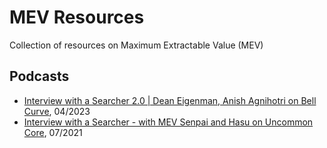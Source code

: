 # MEV Resources
Collection of resources on Maximum Extractable Value (MEV)


## Podcasts
- [Interview with a Searcher 2.0 | Dean Eigenman, Anish Agnihotri on Bell Curve](https://open.spotify.com/episode/4UztGP2pazqsP7bLsEO3Br?si=337df0d180df4af2), 04/2023
- [Interview with a Searcher - with MEV Senpai and Hasu on Uncommon Core](https://open.spotify.com/episode/0dJ8pvA070JR1Q4M8oM9hz?si=6SmtOlvNRQmw5rr33Rzbug), 07/2021

